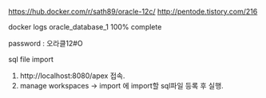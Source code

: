 https://hub.docker.com/r/sath89/oracle-12c/
http://pentode.tistory.com/216

docker logs oracle_database_1
100% complete

password : 오라클12#O

sql file import
1. http://localhost:8080/apex 접속.
2. manage workspaces -> import 에 import할 sql파일 등록 후 실행.
